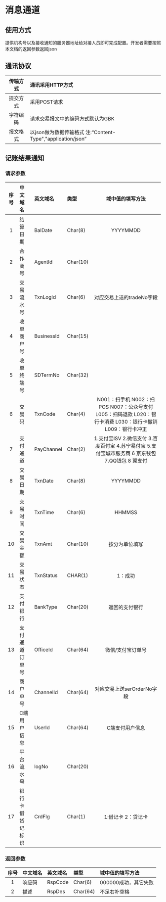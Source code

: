 # 消息通道

## 使用方式

提供机构号以及接收通知的服务器地址给对接人员即可完成配置。开发者需要按照本文档的返回参数返回json

## 通讯协议

| 传输方式 | 通讯采用HTTP方式 |
| :---: | :--- |
| 提交方式 | 采用POST请求 |
| 字符编码 | 请求交易报文中的编码方式默认为GBK |
| 报文格式 | 以json做为数据传输格式 注:“Content-Type","application/json” |

## 记账结果通知

### 请求参数

| **序号** | **中文域名** | **英文域名** | **类型** | **域中值的填写方法** |
| :---: | :--- | :--- | :--- | :---: |
| 1 | 结算日期 | BalDate | Char\(8\) | YYYYMMDD |
| 2 | 合作商号 | AgentId | Char\(10\) |  |
| 3 | 交易流水号 | TxnLogId | Char\(6\) | 对应交易上送的tradeNo字段 |
| 4 | 收单商户号 | BusinessId | Char\(15\) |  |
| 5 | 收单终端号 | SDTermNo | Char\(32\) |  |
| 6 | 交易码 | TxnCode | Char\(4\) | N001：扫手机           N002：扫POS               N007：公众号支付  L005：扫码退款       L020：银行卡消费     L030：银行卡撤销   L009：银行卡冲正 |
| 7 | 支付通道 | PayChannel | Char\(2\) | 1.支付宝ISV              2.微信支付               3.百度百付宝                   4.苏宁易付宝         5.支付宝城市服务商 6 京东钱包                  7.QQ钱包                   8 翼支付 |
| 8 | 交易日期 | TxnDate | Char\(8\) | YYYYMMDD |
| 9 | 交易时间 | TxnTime | Char\(6\) | HHMMSS |
| 10 | 交易金额 | TxnAmt | Char\(10\) | 按分为单位填写 |
| 11 | 交易状态 | TxnStatus | CHAR\(1\) | 1：成功 |
| 12 | 支付银行 | BankType | Char\(20\) | 返回的支付银行 |
| 13 | 支付通道订单号 | OfficeId | Char\(64\) | 微信/支付宝订单号 |
| 14 | 商户单号 | ChannelId | Char\(64\) | 对应交易上送serOrderNo字段 |
| 15 | C端用户信息 | UserId | Char\(64\) | C端支付用户信息 |
| 16 | 平台流水号 | logNo | Char\(20\) |  |
| 17 | 银行卡借贷记标识 | CrdFlg | Char\(1\) | 1:借记卡 2：贷记卡 |

### 返回参数

| **序号** | **中文域名** | **英文域名** | **类型** | **域中值的填写方法** |
| :---: | :--- | :--- | :--- | :--- |
| 1 | 响应码 | RspCode | Char\(6\) | 000000成功，其它失败 |
| 2 | 描述 | RspDes | Char\(64\) | 不足右补空格 |



